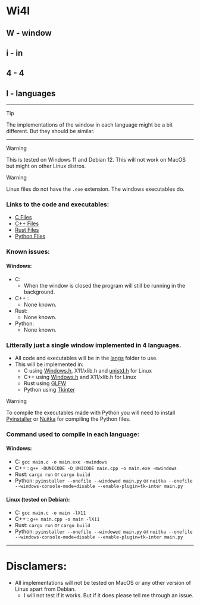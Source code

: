 # Wi4l
## W - window
## i - in
## 4 - 4
## l - languages

<hr />

> [!TIP]
> The implementations of the window in each language might be a bit different. But they should be similar.

<hr />

> [!WARNING]
> This is tested on Windows 11 and Debian 12. This will not work on MacOS but might on other Linux distros.

> [!WARNING]
> Linux files do not have the `.exe` extension. The windows executables do.

### Links to the code and executables:
- [C Files](langs/C/)
- [C++ Files](langs/C++/)
- [Rust Files](langs/rust/)
- [Python Files](langs/Python/)

### Known issues:
#### Windows:
- C: 
	- When the window is closed the program will still be running in the background.
- C++ :
	- None known.
- Rust:
	- None known.
- Python:
	- None known.

### Litterally just a single window implemented in 4 languages.
- All code and executables will be in the [langs]() folder to use.
- This will be implemented in:
	- C using [Windows.h](https://en.wikipedia.org/wiki/Windows.h), X11/xlib.h and [unistd.h](https://en.wikipedia.org/wiki/Unistd.h) for Linux
	- C++ using [Windows.h](https://en.wikipedia.org/wiki/Windows.h) and X11/xlib.h for Linux
	- Rust using [GLFW](https://docs.rs/glfw/latest/glfw/)
	- Python using [Tkinter](https://docs.python.org/3/library/tkinter.html#)

> [!WARNING]
> To compile the executables made with Python you will need to install [Pyinstaller](https://pyinstaller.readthedocs.io/en/stable/index.html) or [Nuitka](https://nuitka.net/) for compiling the Python files.

### Command used to compile in each language:
#### Windows:
- C: `gcc main.c -o main.exe -mwindows`
- C++ : `g++ -DUNICODE -D_UNICODE main.cpp -o main.exe -mwindows`
- Rust: `cargo run` or `cargo build`
- Python: `pyinstaller --onefile --windowed main.py` or `nuitka --onefile --windows-console-mode=disable --enable-plugin=tk-inter main.py`
#### Linux (tested on Debian):
- C: `gcc main.c -o main -lX11`
- C++ : `g++ main.cpp -o main -lX11`
- Rust: `cargo run` or `cargo build`
- Python: `pyinstaller --onefile --windowed main.py` or `nuitka --onefile --windows-console-mode=disable --enable-plugin=tk-inter main.py`

<hr /> 

# Disclamers:
- All implementations will not be tested on MacOS or any other version of Linux apart from Debian.
	- I will not test if it works. But if it does please tell me through an issue.
